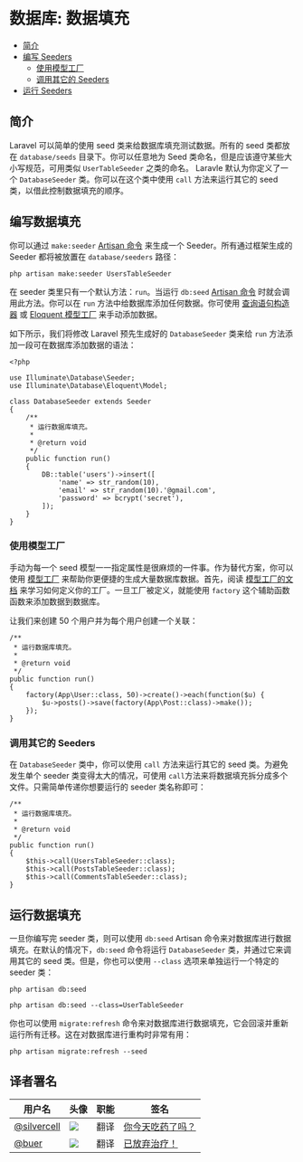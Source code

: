 # 数据库: 数据填充

- [简介](#introduction)
- [编写 Seeders](#writing-seeders)
    - [使用模型工厂](#using-model-factories)
    - [调用其它的 Seeders](#calling-additional-seeders)
- [运行 Seeders](#running-seeders)

<a name="introduction"></a>
## 简介

Laravel 可以简单的使用 seed 类来给数据库填充测试数据。所有的 seed 类都放在 `database/seeds` 目录下。你可以任意地为 Seed 类命名，但是应该遵守某些大小写规范，可用类似 `UserTableSeeder` 之类的命名。 Laravle 默认为你定义了一个 `DatabaseSeeder` 类。你可以在这个类中使用 `call` 方法来运行其它的 seed 类，以借此控制数据填充的顺序。

<a name="writing-seeders"></a>
## 编写数据填充

你可以通过 `make:seeder` [Artisan 命令](/docs/{{version}}/artisan) 来生成一个 Seeder。所有通过框架生成的 Seeder 都将被放置在 `database/seeders` 路径：

    php artisan make:seeder UsersTableSeeder

在 seeder 类里只有一个默认方法：`run`。当运行 `db:seed` [Artisan 命令](/docs/{{version}}/artisan) 时就会调用此方法。你可以在 `run` 方法中给数据库添加任何数据。你可使用 [查询语句构造器](/docs/{{version}}/queries) 或 [Eloquent 模型工厂](/docs/{{version}}/testing#model-factories) 来手动添加数据。

如下所示，我们将修改 Laravel 预先生成好的 `DatabaseSeeder` 类来给 `run` 方法添加一段可在数据库添加数据的语法：

    <?php

    use Illuminate\Database\Seeder;
    use Illuminate\Database\Eloquent\Model;

    class DatabaseSeeder extends Seeder
    {
        /**
         * 运行数据库填充。
         *
         * @return void
         */
        public function run()
        {
            DB::table('users')->insert([
                'name' => str_random(10),
                'email' => str_random(10).'@gmail.com',
                'password' => bcrypt('secret'),
            ]);
        }
    }

<a name="using-model-factories"></a>
### 使用模型工厂

手动为每一个 seed 模型一一指定属性是很麻烦的一件事。作为替代方案，你可以使用 [模型工厂](/docs/{{version}}/testing#model-factories) 来帮助你更便捷的生成大量数据库数据。首先，阅读 [模型工厂的文档](/docs/{{version}}/testing#model-factories) 来学习如何定义你的工厂。一旦工厂被定义，就能使用 `factory` 这个辅助函数函数来添加数据到数据库。

让我们来创建 50 个用户并为每个用户创建一个关联：

    /**
     * 运行数据库填充。
     *
     * @return void
     */
    public function run()
    {
        factory(App\User::class, 50)->create()->each(function($u) {
            $u->posts()->save(factory(App\Post::class)->make());
        });
    }

<a name="calling-additional-seeders"></a>
### 调用其它的 Seeders

在 `DatabaseSeeder` 类中，你可以使用 `call` 方法来运行其它的 seed 类。为避免发生单个 seeder 类变得太大的情况，可使用 `call`方法来将数据填充拆分成多个文件。只需简单传递你想要运行的 seeder 类名称即可：

    /**
     * 运行数据库填充。
     *
     * @return void
     */
    public function run()
    {
        $this->call(UsersTableSeeder::class);
        $this->call(PostsTableSeeder::class);
        $this->call(CommentsTableSeeder::class);
    }

<a name="running-seeders"></a>
## 运行数据填充

一旦你编写完 seeder 类，则可以使用 `db:seed` Artisan 命令来对数据库进行数据填充。在默认的情况下，`db:seed` 命令将运行 `DatabaseSeeder` 类，并通过它来调用其它的 seed 类。但是，你也可以使用 `--class` 选项来单独运行一个特定的 seeder 类：

    php artisan db:seed

    php artisan db:seed --class=UserTableSeeder

你也可以使用 `migrate:refresh` 命令来对数据库进行数据填充，它会回滚并重新运行所有迁移。这在对数据库进行重构时非常有用：

    php artisan migrate:refresh --seed

## 译者署名
| 用户名 | 头像 | 职能 | 签名 |
|---|---|---|---|
| [@silvercell](https://github.com/silvercell)  | <img class="avatar-66 rm-style" src="https://avatars2.githubusercontent.com/u/20363459?v=3&u=2234d736aa27209a2e986d4d789f95c6d110aa0c&s=140">  |  翻译  | [你今天吃药了吗？](http://www.cxdog.com) |
| [@buer](https://github.com/buer0)  | <img class="avatar-66 rm-style" src="https://avatars3.githubusercontent.com/u/22141008?v=3&u=f14a9d540240e1d39079dc1319eb146a91aabfa8&s=140">  | 翻译 | [已放弃治疗！](http://www.cxdog.com) |


